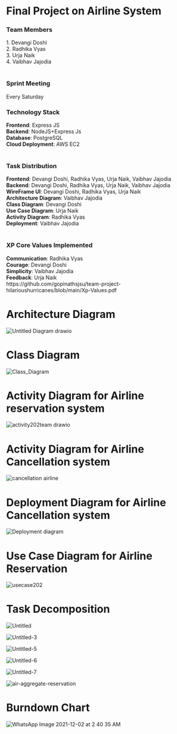 <h1>Final Project on Airline System</h1>

<h3>Team Members</h3>
1. Devangi Doshi</br>
2. Radhika Vyas</br>
3. Urja Naik</br>
4. Vaibhav Jajodia</br>
<br>
<h3>Sprint Meeting</h3>
Every Saturday
<br>
<h3>Technology Stack</h3>
<b>Frontend</b>: Express JS</br>
<b>Backend</b>: NodeJS+Express Js</br>
<b>Database</b>: PostgreSQL</br>
<b>Cloud Deployment</b>: AWS EC2</br>
</br>
<h3>Task Distribution</h3>
<b>Frontend</b>: Devangi Doshi, Radhika Vyas, Urja Naik, Vaibhav Jajodia </br>
<b>Backend</b>: Devangi Doshi, Radhika Vyas, Urja Naik, Vaibhav Jajodia </br>
<b>WireFrame UI</b>: Devangi Doshi, Radhika Vyas, Urja Naik </br>
<b>Architecture Diagram</b>: Vaibhav Jajodia </br>
<b>Class Diagram</b>: Devangi Doshi </br>
<b>Use Case Diagram</b>: Urja Naik </br>
<b>Activity Diagram</b>: Radhika Vyas </br>
<b>Deployment</b>: Vaibhav Jajodia </br>
</br>
<h3> XP Core Values Implemented </h3>
<b>Communication</b>: Radhika Vyas </br>
<b>Courage</b>: Devangi Doshi </br>
<b>Simplicity</b>: Vaibhav Jajodia </br>
<b>Feedback</b>: Urja Naik </br>
https://github.com/gopinathsjsu/team-project-hilarioushurricanes/blob/main/Xp-Values.pdf
</br>

# Architecture Diagram

![Untitled Diagram drawio](https://user-images.githubusercontent.com/35898042/144365587-9d114f98-68cd-4543-a217-0edcc8d1be0b.png)


# Class Diagram

![Class_Diagram](https://user-images.githubusercontent.com/25964023/144201137-04c27c09-59e1-4b3c-bdf3-23ed3b3f97e3.png)

# Activity Diagram for Airline reservation system

![activity202team drawio](https://user-images.githubusercontent.com/78173506/144187981-372f9f25-9645-46e4-b765-a54a16eca6e4.png)

# Activity Diagram for Airline Cancellation system

![cancellation airline](https://user-images.githubusercontent.com/78173506/144189531-e45a7770-4185-47fa-8914-0c341a7bea4e.png)

# Deployment Diagram for Airline Cancellation system

![Deployment diagram](https://user-images.githubusercontent.com/78173506/144528614-26095125-1397-49d0-bae7-3cdec0369716.png)

# Use Case Diagram for Airline Reservation

![usecase202](https://user-images.githubusercontent.com/78173506/144195896-ffdfbc25-847c-48e8-bd3e-b708dc487afd.png)

# Task Decomposition

![Untitled](https://user-images.githubusercontent.com/78173506/144405491-93df00d8-1ee9-46de-917b-147c95dbc09a.png)

![Untitled-3](https://user-images.githubusercontent.com/78173506/144405248-b14ffc6b-a332-463a-b31e-6b8d94a96350.png)

![Untitled-5](https://user-images.githubusercontent.com/78173506/144405762-30e0faee-a9ec-42f1-aaf7-efc8e039cbdf.png)

![Untitled-6](https://user-images.githubusercontent.com/78173506/144405299-4ef47dae-85f0-46cb-9e93-17c0dcd7f943.png)

![Untitled-7](https://user-images.githubusercontent.com/78173506/144405344-1d5d5ea6-a81f-4767-9963-0dea2507b239.png)

![air-aggregate-reservation](https://user-images.githubusercontent.com/78173506/144405362-b2747774-525c-42ce-95af-8c703b3734db.jpg)


# Burndown Chart

![WhatsApp Image 2021-12-02 at 2 40 35 AM](https://user-images.githubusercontent.com/35898042/144473359-d1b6a9c0-0848-4d3e-876a-93ef4b78480f.jpeg)

